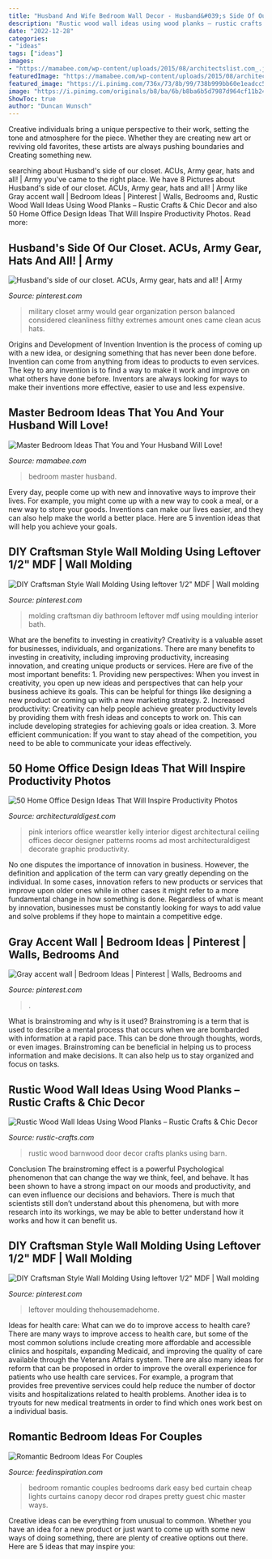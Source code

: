 ```yaml
---
title: "Husband And Wife Bedroom Wall Decor - Husband&#039;s Side Of Our Closet. Acus, Army Gear, Hats And All!"
description: "Rustic wood wall ideas using wood planks – rustic crafts &amp; chic decor"
date: "2022-12-28"
categories:
- "ideas"
tags: ["ideas"]
images:
- "https://mamabee.com/wp-content/uploads/2015/08/architectslist.com_.jpg"
featuredImage: "https://mamabee.com/wp-content/uploads/2015/08/architectslist.com_.jpg"
featured_image: "https://i.pinimg.com/736x/73/8b/99/738b999bb60e1eadcc58aa8e9f3e3908.jpg"
image: "https://i.pinimg.com/originals/b8/ba/6b/b8ba6b5d7987d964cf11b242dd832580.jpg"
ShowToc: true
author: "Duncan Wunsch"
---
```



Creative individuals bring a unique perspective to their work, setting the tone and atmosphere for the piece. Whether they are creating new art or reviving old favorites, these artists are always pushing boundaries and Creating something new.

	

		
searching about Husband&#039;s side of our closet. ACUs, Army gear, hats and all! | Army you've came to the right place. We have 8 Pictures about Husband&#039;s side of our closet. ACUs, Army gear, hats and all! | Army like Gray accent wall | Bedroom Ideas | Pinterest | Walls, Bedrooms and, Rustic Wood Wall Ideas Using Wood Planks – Rustic Crafts &amp; Chic Decor and also 50 Home Office Design Ideas That Will Inspire Productivity Photos. Read more:
		
    
## Husband&#039;s Side Of Our Closet. ACUs, Army Gear, Hats And All! | Army

<img loading=lazy src="https://i.pinimg.com/736x/aa/5a/21/aa5a217ce6833d3f01fcaea6d3d1ef7d--big-closets-the-closet.jpg" onerror="this.onerror=null;this.src='https://tse4.mm.bing.net/th?id=OIP.kdFZyUGfsOCkwaUZmjpQmQHaJ3&amp;pid=15.1';" alt="Husband&#039;s side of our closet. ACUs, Army gear, hats and all! | Army">

_Source: pinterest.com_

>military closet army would gear organization person balanced considered cleanliness filthy extremes amount ones came clean acus hats. 

	

Origins and Development of Invention
Invention is the process of coming up with a new idea, or designing something that has never been done before. Invention can come from anything from ideas to products to even services. The key to any invention is to find a way to make it work and improve on what others have done before. Inventors are always looking for ways to make their inventions more effective, easier to use and less expensive.

    
## Master Bedroom Ideas That You And Your Husband Will Love!

<img loading=lazy src="https://mamabee.com/wp-content/uploads/2015/08/architectslist.com_.jpg" onerror="this.onerror=null;this.src='https://tse1.mm.bing.net/th?id=OIP.hQs9IaIX_HBRxVzH18twfgHaLP&amp;pid=15.1';" alt="Master Bedroom Ideas That You and Your Husband Will Love!">

_Source: mamabee.com_

>bedroom master husband. 

	

Every day, people come up with new and innovative ways to improve their lives. For example, you might come up with a new way to cook a meal, or a new way to store your goods. Inventions can make our lives easier, and they can also help make the world a better place. Here are 5 invention ideas that will help you achieve your goals.

    
## DIY Craftsman Style Wall Molding Using Leftover 1/2&quot; MDF | Wall Molding

<img loading=lazy src="https://i.pinimg.com/originals/b8/ba/6b/b8ba6b5d7987d964cf11b242dd832580.jpg" onerror="this.onerror=null;this.src='https://tse1.mm.bing.net/th?id=OIP.1FtULVQBzDs4d9iVUt1cBgHaJ4&amp;pid=15.1';" alt="DIY Craftsman Style Wall Molding Using leftover 1/2&quot; MDF | Wall molding">

_Source: pinterest.com_

>molding craftsman diy bathroom leftover mdf using moulding interior bath. 

	

What are the benefits to investing in creativity?
Creativity is a valuable asset for businesses, individuals, and organizations. There are many benefits to investing in creativity, including improving productivity, increasing innovation, and creating unique products or services. Here are five of the most important benefits: 1. Providing new perspectives: When you invest in creativity, you open up new ideas and perspectives that can help your business achieve its goals. This can be helpful for things like designing a new product or coming up with a new marketing strategy. 2. Increased productivity: Creativity can help people achieve greater productivity levels by providing them with fresh ideas and concepts to work on. This can include developing strategies for achieving goals or idea creation. 3. More efficient communication: If you want to stay ahead of the competition, you need to be able to communicate your ideas effectively.

    
## 50 Home Office Design Ideas That Will Inspire Productivity Photos

<img loading=lazy src="https://media.architecturaldigest.com/photos/57d99fb7f2e2598d338a036a/master/w_640,c_limit/02-0113-AD-WEAR-17.jpg" onerror="this.onerror=null;this.src='https://tse1.mm.bing.net/th?id=OIP.IVyh65-EuWtqZg9Zg-6mSwHaLH&amp;pid=15.1';" alt="50 Home Office Design Ideas That Will Inspire Productivity Photos">

_Source: architecturaldigest.com_

>pink interiors office wearstler kelly interior digest architectural ceiling offices decor designer patterns rooms ad most architecturaldigest decorate graphic productivity. 

	

No one disputes the importance of innovation in business. However, the definition and application of the term can vary greatly depending on the individual. In some cases, innovation refers to new products or services that improve upon older ones while in other cases it might refer to a more fundamental change in how something is done. Regardless of what is meant by innovation, businesses must be constantly looking for ways to add value and solve problems if they hope to maintain a competitive edge.

    
## Gray Accent Wall | Bedroom Ideas | Pinterest | Walls, Bedrooms And

<img loading=lazy src="https://i.pinimg.com/736x/b0/a3/31/b0a3316f8bc2ef521c787de7811478ef--master-room-master-suite.jpg" onerror="this.onerror=null;this.src='https://tse2.mm.bing.net/th?id=OIP.m_1bXfixQ3XiAaSGBeXe2wHaE9&amp;pid=15.1';" alt="Gray accent wall | Bedroom Ideas | Pinterest | Walls, Bedrooms and">

_Source: pinterest.com_

>. 

	

What is brainstroming and why is it used?
Brainstroming is a term that is used to describe a mental process that occurs when we are bombarded with information at a rapid pace. This can be done through thoughts, words, or even images. Brainstroming can be beneficial in helping us to process information and make decisions. It can also help us to stay organized and focus on tasks.

    
## Rustic Wood Wall Ideas Using Wood Planks – Rustic Crafts &amp; Chic Decor

<img loading=lazy src="https://rustic-crafts.com/wp-content/uploads/2011/08/rustic-wood-wall.jpg" onerror="this.onerror=null;this.src='https://tse4.mm.bing.net/th?id=OIP.ouwqkMVqAth5jAxaPkIkFQHaKQ&amp;pid=15.1';" alt="Rustic Wood Wall Ideas Using Wood Planks – Rustic Crafts &amp; Chic Decor">

_Source: rustic-crafts.com_

>rustic wood barnwood door decor crafts planks using barn. 

	

Conclusion
The brainstroming effect is a powerful Psychological phenomenon that can change the way we think, feel, and behave. It has been shown to have a strong impact on our moods and productivity, and can even influence our decisions and behaviors. There is much that scientists still don’t understand about this phenomena, but with more research into its workings, we may be able to better understand how it works and how it can benefit us.

    
## DIY Craftsman Style Wall Molding Using Leftover 1/2&quot; MDF | Wall Molding

<img loading=lazy src="https://i.pinimg.com/736x/73/8b/99/738b999bb60e1eadcc58aa8e9f3e3908.jpg" onerror="this.onerror=null;this.src='https://tse2.mm.bing.net/th?id=OIP.vAxfI80yRyla9hyzT4lc5QAAAA&amp;pid=15.1';" alt="DIY Craftsman Style Wall Molding Using leftover 1/2&quot; MDF | Wall molding">

_Source: pinterest.com_

>leftover moulding thehousemadehome. 

	

Ideas for health care: What can we do to improve access to health care?
There are many ways to improve access to health care, but some of the most common solutions include creating more affordable and accessible clinics and hospitals, expanding Medicaid, and improving the quality of care available through the Veterans Affairs system. There are also many ideas for reform that can be proposed in order to improve the overall experience for patients who use health care services. For example, a program that provides free preventive services could help reduce the number of doctor visits and hospitalizations related to health problems. Another idea is to tryouts for new medical treatments in order to find which ones work best on a individual basis.

    
## Romantic Bedroom Ideas For Couples

<img loading=lazy src="http://feedinspiration.com/wp-content/uploads/2015/04/Romantic-Ideas-For-Her-In-The-Bedroom-Small-but-sexy-romantic-room.jpg" onerror="this.onerror=null;this.src='https://tse4.mm.bing.net/th?id=OIP.AeJ59fX_qv_gWgvLhoqatgHaLH&amp;pid=15.1';" alt="Romantic Bedroom Ideas For Couples">

_Source: feedinspiration.com_

>bedroom romantic couples bedrooms dark easy bed curtain cheap lights curtains canopy decor rod drapes pretty guest chic master ways. 

	

Creative ideas can be everything from unusual to common. Whether you have an idea for a new product or just want to come up with some new ways of doing something, there are plenty of creative options out there. Here are 5 ideas that may inspire you: 

